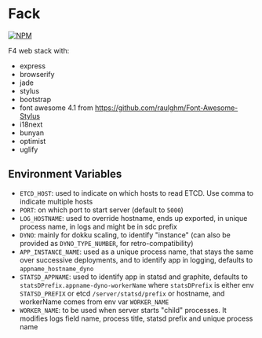 Fack
====

[![NPM](https://nodei.co/npm/fack.png?downloads=true)](https://npmjs.org/package/fack "View this project on NPM")

F4 web stack with:

* express
* browserify
* jade
* stylus
* bootstrap
* font awesome 4.1 from https://github.com/raulghm/Font-Awesome-Stylus
* i18next
* bunyan
* optimist
* uglify

## Environment Variables

* `ETCD_HOST`: used to indicate on which hosts to read ETCD. Use comma to indicate multiple hosts
* `PORT`: on which port to start server (default to `5000`)
* `LOG_HOSTNAME`: used to override hostname, ends up exported, in unique process name, in logs and might be in sdc prefix
* `DYNO`: mainly for dokku scaling, to identify "instance" (can also be provided as `DYNO_TYPE_NUMBER`, for retro-compatibility)
* `APP_INSTANCE_NAME`: used as a unique process name, that stays the same over successive deployments, and to identify app in 
  logging, defaults to `appname_hostname_dyno`
* `STATSD_APPNAME`: used to identify app in statsd and graphite, defaults to `statsDPrefix.appname-dyno-workerName` where
  `statsDPrefix` is either env `STATSD_PREFIX` or etcd `/server/statsd/prefix` or hostname, and workerName comes from env var
  `WORKER_NAME`
* `WORKER_NAME`: to be used when server starts "child" processes. It modifies logs field name, process title, statsd prefix and 
  unique process name
